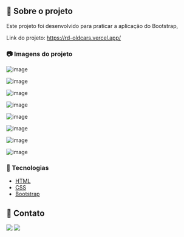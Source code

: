 ## :star2: Sobre o projeto
 
<p>Este projeto foi desenvolvido para praticar a aplicação do Bootstrap, </p>

Link do projeto: https://rd-oldcars.vercel.app/

### :camera: Imagens do projeto

![image](https://user-images.githubusercontent.com/101264784/179321383-69b9f0d6-9b42-4003-9943-2fb7dacaa621.png)

![image](https://user-images.githubusercontent.com/101264784/179321448-62d580fa-e8e0-4ac1-b53f-44915d562bf3.png)

![image](https://user-images.githubusercontent.com/101264784/179321472-ab75c253-36a1-4b36-bc90-d6313af22d17.png)

![image](https://user-images.githubusercontent.com/101264784/179321487-7aa197ad-be20-4f34-ac3e-36362b31128a.png)

![image](https://user-images.githubusercontent.com/101264784/179321498-2c56cb97-c097-4ef2-8bc5-724551e0171a.png)

![image](https://user-images.githubusercontent.com/101264784/179321533-a87b2347-74dd-4487-8f2c-9a45f7a21f14.png)

![image](https://user-images.githubusercontent.com/101264784/179321544-0c8f7608-0b6a-4e3a-aeec-b2d4e62f5c9f.png)

![image](https://user-images.githubusercontent.com/101264784/179321592-09d1a7f4-a5c0-4546-8fc9-769f72436cff.png)


### :space_invader: Tecnologias


  <ul>
    <li><a href="https://developer.mozilla.org/pt-BR/docs/Web/HTML">HTML</a></li>
    <li><a href="https://developer.mozilla.org/pt-BR/docs/Web/CSS">CSS</a></li>
    <li><a href="https://getbootstrap.com/">Bootstrap</a></li>
  </ul>

## :handshake: Contato

<a href="https://www.linkedin.com/in/rodrigo-dev/" target="_blank">
<img src="https://img.shields.io/badge/LinkedIn-0077B5?style=for-the-badge&logo=linkedin&logoColor=white"></a>      
<a href = "mailto:digo.s.oliv@gmail.com@gmail.com"><img src="https://img.shields.io/badge/-Gmail-%23333?style=for-the-badge&logo=gmail&logoColor=white" target="_blank"></a>








